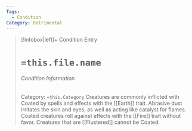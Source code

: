 ```yaml
---
Tags:
  - Condition
Category: Detrimental
---
```

> [!infobox|left]+ Condition Entry
> # `=this.file.name`
> ###### Condition Information
> Category: `=this.Category`
> Creatures are commonly inflicted with Coated by spells and effects with the [[Earth]] trait. Abrasive dust irritates the skin and eyes, as well as acting like catalyst for flames. Coated creatures roll against effects with the [[Fire]] trait without favor. Creatures that are [[Flustered]] cannot be Coated.